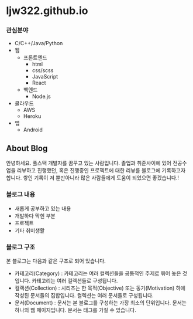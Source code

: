 # ljw322.github.io

### 관심분야

- C/C++/Java/Python
- 웹
    - 프론트엔드
        - html
        - css/scss
        - JavaScript
        - React
    - 백엔드
        - Node.js
- 클라우드
    - AWS
    - Heroku
- 앱
    - Android
    


## About Blog

안녕하세요. 풀스택 개발자를 꿈꾸고 있는 사람입니다. 졸업과 취준사이에 있어 전공수업을 리뷰하고 진행했던, 혹은 진행중인 프로젝트에 대한 리뷰를 블로그에 기록하고자 합니다. 쌓인 기록이 저 뿐만아니라 많은 사람들에게 도움이 되었으면 좋겠습니다.!


### 블로그 내용

- 새롭게 공부하고 있는 내용
- 개발하다 막힌 부분
- 프로젝트
- 기타 취미생활

### 블로그 구조

본 블로그는 다음과 같은 구조로 되어 있습니다.

- 카테고리(Category) : 카테고리는 여러 컬렉션들을 공통적인 주제로 묶어 놓은 것입니다. 카테고리는 여러 컬렉션들로 구성됩니다.
- 컬랙션(Collection) : 시리즈는 한 목적(Objective) 또는 동기(Motivation) 하에 작성된 문서들의 집합입니다. 컬렉션는 여러 문서들로 구성됩니다.
- 문서(Document) : 문서는 본 블로그를 구성하는 가장 최소의 단위입니다. 문서는 하나의 웹 페이지입니다. 문서는 태그를 가질 수 있습니다.